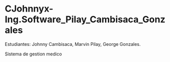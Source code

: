 # CJohnnyx-Ing.Software_Pilay_Cambisaca_Gonzales
Estudiantes: Johnny Cambisaca, Marvin Pilay, George Gonzales.

Sistema de gestion medico
